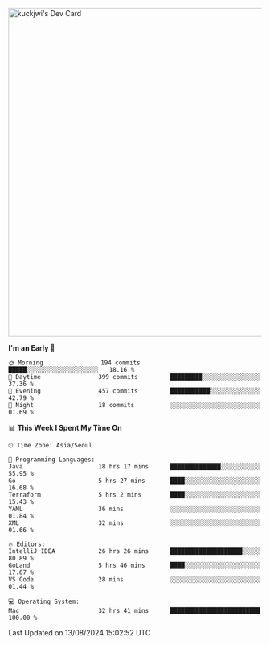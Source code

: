 <a href="https://app.daily.dev/kuckhwancho"><img src="https://api.daily.dev/devcards/v2/efef39c8028947428b3c0b486b9cd9b6.png?r=iz2&type=wide" width="652" alt="kuckjwi's Dev Card"/></a>

<!--START_SECTION:waka-->
**I'm an Early 🐤** 

```text
🌞 Morning                194 commits         █████░░░░░░░░░░░░░░░░░░░░   18.16 % 
🌆 Daytime                399 commits         █████████░░░░░░░░░░░░░░░░   37.36 % 
🌃 Evening                457 commits         ███████████░░░░░░░░░░░░░░   42.79 % 
🌙 Night                  18 commits          ░░░░░░░░░░░░░░░░░░░░░░░░░   01.69 % 
```


📊 **This Week I Spent My Time On** 

```text
🕑︎ Time Zone: Asia/Seoul

💬 Programming Languages: 
Java                     18 hrs 17 mins      ██████████████░░░░░░░░░░░   55.95 % 
Go                       5 hrs 27 mins       ████░░░░░░░░░░░░░░░░░░░░░   16.68 % 
Terraform                5 hrs 2 mins        ████░░░░░░░░░░░░░░░░░░░░░   15.43 % 
YAML                     36 mins             ░░░░░░░░░░░░░░░░░░░░░░░░░   01.84 % 
XML                      32 mins             ░░░░░░░░░░░░░░░░░░░░░░░░░   01.66 % 

🔥 Editors: 
IntelliJ IDEA            26 hrs 26 mins      ████████████████████░░░░░   80.89 % 
GoLand                   5 hrs 46 mins       ████░░░░░░░░░░░░░░░░░░░░░   17.67 % 
VS Code                  28 mins             ░░░░░░░░░░░░░░░░░░░░░░░░░   01.44 % 

💻 Operating System: 
Mac                      32 hrs 41 mins      █████████████████████████   100.00 % 
```


 Last Updated on 13/08/2024 15:02:52 UTC
<!--END_SECTION:waka-->
